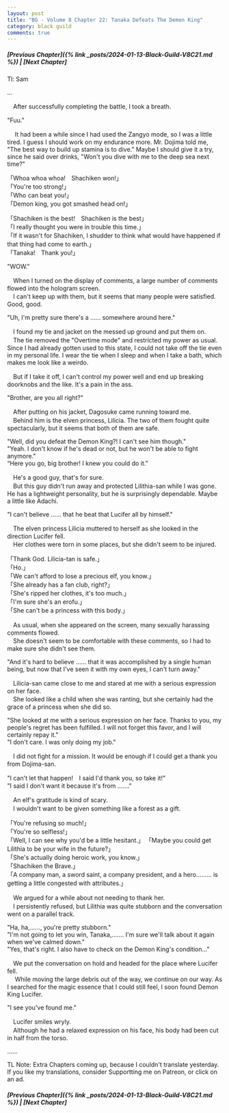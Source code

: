 ```yaml
---
layout: post
title: "BG - Volume 8 Chapter 22: Tanaka Defeats The Demon King"
category: black guild
comments: true
---
```


##### [Previous Chapter]({% link _posts/2024-01-13-Black-Guild-V8C21.md %}) \| [Next Chapter]


Tl: Sam


…



　After successfully completing the battle, I took a breath.

"Fuu." 
  
　 It had been a while since I had used the Zangyo mode, so I was a little tired. I guess I should work on my endurance more. Mr. Dojima told me, "The best way to build up stamina is to dive." Maybe I should give it a try, since he said over drinks, "Won't you dive with me to the deep sea next time?"

「Whoa whoa whoa!　Shachiken won!」    
「You're too strong!」     
「Who can beat you!」      
「Demon king, you got smashed head on!」     
<!--more-->
「Shachiken is the best!　Shachiken is the best」      
「I really thought you were in trouble this time.」     
「If it wasn't for Shachiken, I shudder to think what would have happened if that thing had come to earth.」     
「Tanaka!　Thank you!」     

"WOW."

　When I turned on the display of comments, a large number of comments flowed into the hologram screen.     
　I can't keep up with them, but it seems that many people were satisfied. Good, good.

"Uh, I'm pretty sure there's a ...... somewhere around here."

　I found my tie and jacket on the messed up ground and put them on.    
　The tie removed the "Overtime mode" and restricted my power as usual. Since I had already gotten used to this state, I could not take off the tie even in my personal life. I wear the tie when I sleep and when I take a bath, which makes me look like a weirdo.

　But if I take it off, I can't control my power well and end up breaking doorknobs and the like. It's a pain in the ass.

"Brother, are you all right?"

　After putting on his jacket, Dagosuke came running toward me.      
　Behind him is the elven princess, Lilicia. The two of them fought quite spectacularly, but it seems that both of them are safe.

"Well, did you defeat the Demon King?! I can't see him though."     
"Yeah. I don't know if he's dead or not, but he won't be able to fight anymore."    
“Here you go, big brother! I knew you could do it.” 

　He's a good guy, that's for sure.     
　But this guy didn't run away and protected Lilithia-san while I was gone. He has a lightweight personality, but he is surprisingly dependable. Maybe a little like Adachi.

"I can't believe ...... that he beat that Lucifer all by himself."

　The elven princess Lilicia muttered to herself as she looked in the direction Lucifer fell.     
　Her clothes were torn in some places, but she didn't seem to be injured. 

  <div data-nat="424166"></div>

「Thank God. Lilicia-tan is safe.」     
「Ho.」    
「We can't afford to lose a precious elf, you know.」    
「She already has a fan club, right?」   
「She's ripped her clothes, it's too much.」    
「I'm sure she's an erofu.」    
「She can't be a princess with this body.」

　As usual, when she appeared on the screen, many sexually harassing comments flowed.    
　She doesn't seem to be comfortable with these comments, so I had to make sure she didn't see them.

"And it's hard to believe ...... that it was accomplished by a single human being, but now that I've seen it with my own eyes, I can't turn away."

　Lilicia-san came close to me and stared at me with a serious expression on her face.     
　She looked like a child when she was ranting, but she certainly had the grace of a princess when she did so.

"She looked at me with a serious expression on her face. Thanks to you, my people's regret has been fulfilled. I will not forget this favor, and I will certainly repay it."    
"I don't care. I was only doing my job."

　I did not fight for a mission.  It would be enough if I could get a thank you from Dojima-san.    

"I can't let that happen!　I said I'd thank you, so take it!"    
"I said I don't want it because it's from ......."

　An elf's gratitude is kind of scary.    
　I wouldn't want to be given something like a forest as a gift.     

「You're refusing so much!」    
「You're so selfless!」     
「Well, I can see why you'd be a little hesitant.」
「Maybe you could get Lilithia to be your wife in the future?」    
「She's actually doing heroic work, you know.」    
「Shachiken the Brave.」     
「A company man, a sword saint, a company president, and a hero......... is getting a little congested with attributes.」     

　We argued for a while about not needing to thank her.   
　I persistently refused, but Lilithia was quite stubborn and the conversation went on a parallel track.

"Ha, ha,......, you're pretty stubborn."     
"I'm not going to let you win, Tanaka,....... I'm sure we'll talk about it again when we've calmed down."     
"Yes, that's right. I also have to check on the Demon King's condition..." 

　We put the conversation on hold and headed for the place where Lucifer fell.     
　 While moving the large debris out of the way, we continue on our way. As I searched for the magic essence that I could still feel, I soon found Demon King Lucifer.

"I see you've found me."

　Lucifer smiles wryly.      
　Although he had a relaxed expression on his face, his body had been cut in half from the torso. 



......

TL Note: Extra Chapters coming up, because I couldn't translate yesterday.
If you like my translations, consider Supportting me on Patreon, or click on an ad. 


##### [Previous Chapter]({% link _posts/2024-01-13-Black-Guild-V8C21.md %}) \| [Next Chapter]

